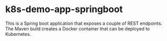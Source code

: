# k8s-demo-app-springboot
This is a Spring boot application that exposes a couple of REST endpoints.  The Maven build creates a Docker container that can be deployed to Kubernetes.
